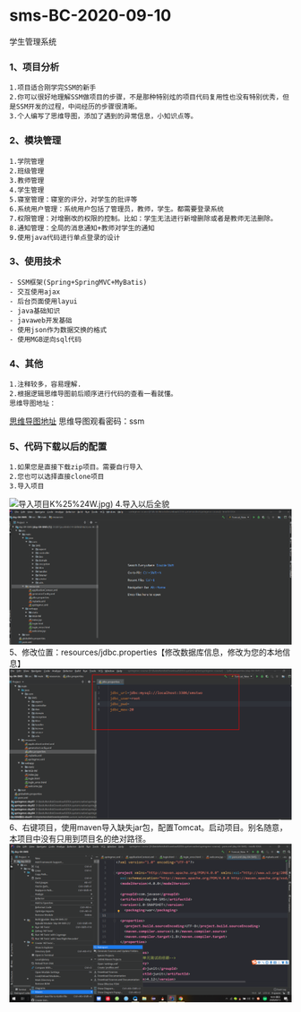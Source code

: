 # sms-BC-2020-09-10
学生管理系统

### 1、项目分析
    1.项目适合刚学完SSM的新手
    2.你可以很好地理解SSM做项目的步骤，不是那种特别炫的项目代码复用性也没有特别优秀，但是SSM开发的过程，中间经历的步骤很清晰。
    3.个人编写了思维导图，添加了遇到的异常信息，小知识点等。
    
### 2、模块管理
    1.学院管理
    2.班级管理
    3.教师管理
    4.学生管理
    5.寝室管理：寝室的评分，对学生的批评等
    6.系统用户管理：系统用户包括了管理员，教师，学生。都需要登录系统
    7.权限管理：对增删改的权限的控制。比如：学生无法进行新增删除或者是教师无法删除。
    8.通知管理：全局的消息通知+教师对学生的通知
    9.使用java代码进行单点登录的设计
    
### 3、使用技术
    - SSM框架(Spring+SpringMVC+MyBatis)
    - 交互使用ajax
    - 后台页面使用layui
    - java基础知识
    - javaweb开发基础
    - 使用json作为数据交换的格式
    - 使用MGB逆向sql代码

### 4、其他
    1.注释较多，容易理解.
    2.根据逻辑思维导图前后顺序进行代码的查看一看就懂。
    思维导图地址：
[思维导图地址](https://www.processon.com/view/link/5f5c8fc9f346fb7afd558aa9)
    思维导图观看密码：ssm
      
### 5、代码下载以后的配置
    1.如果您是直接下载zip项目。需要自行导入
    2.您也可以选择直接clone项目
    3.导入项目
    
![导入项目](https://github.com/ht15637668398/temp-TEST-2020-09-12/blob/master/image/WPX2K15H%7BJV20%5B%25168)K%25%24W.jpg)
    4.导入以后全貌
![项目结构](https://github.com/ht15637668398/temp-TEST-2020-09-12/blob/master/image/image.png)
    5、修改位置：resources/jdbc.properties【修改数据库信息，修改为您的本地信息】
![修改数据库信息](https://github.com/ht15637668398/temp-TEST-2020-09-12/blob/master/image/084%60CLFI%5D%5B0PW3WU1M%5BW205.png)
    6、右键项目，使用maven导入缺失jar包，配置Tomcat。启动项目。别名随意，本项目中没有只用到项目名的绝对路径。
![重新导入项目，引入缺失jar包](https://github.com/ht15637668398/temp-TEST-2020-09-12/blob/master/image/%7D6T41QQ6%5D4850W_0%24%7DXO%60%24E.png)
    



